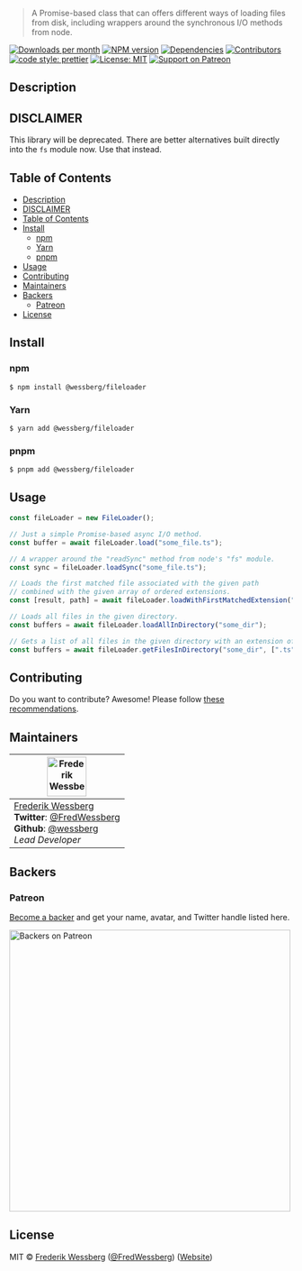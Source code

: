 <!-- SHADOW_SECTION_LOGO_START -->

<!-- SHADOW_SECTION_LOGO_END -->

<!-- SHADOW_SECTION_DESCRIPTION_SHORT_START -->

> A Promise-based class that can offers different ways of loading files from disk, including wrappers around the synchronous I/O methods from node.

<!-- SHADOW_SECTION_DESCRIPTION_SHORT_END -->

<!-- SHADOW_SECTION_BADGES_START -->

<a href="https://npmcharts.com/compare/%40wessberg%2Ffileloader?minimal=true"><img alt="Downloads per month" src="https://img.shields.io/npm/dm/%40wessberg%2Ffileloader.svg"    /></a>
<a href="https://www.npmjs.com/package/%40wessberg%2Ffileloader"><img alt="NPM version" src="https://badge.fury.io/js/%40wessberg%2Ffileloader.svg"    /></a>
<a href="https://david-dm.org/wessberg/fileloader"><img alt="Dependencies" src="https://img.shields.io/david/wessberg%2Ffileloader.svg"    /></a>
<a href="https://github.com/wessberg/fileloader/graphs/contributors"><img alt="Contributors" src="https://img.shields.io/github/contributors/wessberg%2Ffileloader.svg"    /></a>
<a href="https://github.com/prettier/prettier"><img alt="code style: prettier" src="https://img.shields.io/badge/code_style-prettier-ff69b4.svg?style=flat-square"    /></a>
<a href="https://opensource.org/licenses/MIT"><img alt="License: MIT" src="https://img.shields.io/badge/License-MIT-yellow.svg"    /></a>
<a href="https://www.patreon.com/bePatron?u=11315442"><img alt="Support on Patreon" src="https://img.shields.io/badge/patreon-donate-green.svg"    /></a>

<!-- SHADOW_SECTION_BADGES_END -->

<!-- SHADOW_SECTION_DESCRIPTION_LONG_START -->

## Description

<!-- SHADOW_SECTION_DESCRIPTION_LONG_END -->

## DISCLAIMER

This library will be deprecated. There are better alternatives built directly
into the `fs` module now. Use that instead.

<!-- SHADOW_SECTION_FEATURE_IMAGE_START -->

<!-- SHADOW_SECTION_FEATURE_IMAGE_END -->

<!-- SHADOW_SECTION_TOC_START -->

## Table of Contents

- [Description](#description)
- [DISCLAIMER](#disclaimer)
- [Table of Contents](#table-of-contents)
- [Install](#install)
  - [npm](#npm)
  - [Yarn](#yarn)
  - [pnpm](#pnpm)
- [Usage](#usage)
- [Contributing](#contributing)
- [Maintainers](#maintainers)
- [Backers](#backers)
  - [Patreon](#patreon)
- [License](#license)

<!-- SHADOW_SECTION_TOC_END -->

<!-- SHADOW_SECTION_INSTALL_START -->

## Install

### npm

```
$ npm install @wessberg/fileloader
```

### Yarn

```
$ yarn add @wessberg/fileloader
```

### pnpm

```
$ pnpm add @wessberg/fileloader
```

<!-- SHADOW_SECTION_INSTALL_END -->

<!-- SHADOW_SECTION_USAGE_START -->

## Usage

<!-- SHADOW_SECTION_USAGE_END -->

```typescript
const fileLoader = new FileLoader();

// Just a simple Promise-based async I/O method.
const buffer = await fileLoader.load("some_file.ts");

// A wrapper around the "readSync" method from node's "fs" module.
const sync = fileLoader.loadSync("some_file.ts");

// Loads the first matched file associated with the given path
// combined with the given array of ordered extensions.
const [result, path] = await fileLoader.loadWithFirstMatchedExtension("some_path", [".ts", ".fs"]);

// Loads all files in the given directory.
const buffers = await fileLoader.loadAllInDirectory("some_dir");

// Gets a list of all files in the given directory with an extension of "ts".
const buffers = await fileLoader.getFilesInDirectory("some_dir", [".ts"]);
```

<!-- SHADOW_SECTION_CONTRIBUTING_START -->

## Contributing

Do you want to contribute? Awesome! Please follow [these recommendations](./CONTRIBUTING.md).

<!-- SHADOW_SECTION_CONTRIBUTING_END -->

<!-- SHADOW_SECTION_MAINTAINERS_START -->

## Maintainers

| <img alt="Frederik Wessberg" src="https://avatars2.githubusercontent.com/u/20454213?s=460&v=4" height="70"   />                                                                                                                  |
| -------------------------------------------------------------------------------------------------------------------------------------------------------------------------------------------------------------------------------- |
| [Frederik Wessberg](mailto:frederikwessberg@hotmail.com)<br><strong>Twitter</strong>: [@FredWessberg](https://twitter.com/FredWessberg)<br><strong>Github</strong>: [@wessberg](https://github.com/wessberg)<br>_Lead Developer_ |

<!-- SHADOW_SECTION_MAINTAINERS_END -->

<!-- SHADOW_SECTION_BACKERS_START -->

## Backers

### Patreon

[Become a backer](https://www.patreon.com/bePatron?u=11315442) and get your name, avatar, and Twitter handle listed here.

<a href="https://www.patreon.com/bePatron?u=11315442"><img alt="Backers on Patreon" src="https://patreon-badge.herokuapp.com/11315442.png"  width="500"  /></a>

<!-- SHADOW_SECTION_BACKERS_END -->

<!-- SHADOW_SECTION_LICENSE_START -->

## License

MIT © [Frederik Wessberg](mailto:frederikwessberg@hotmail.com) ([@FredWessberg](https://twitter.com/FredWessberg)) ([Website](https://github.com/wessberg))

<!-- SHADOW_SECTION_LICENSE_END -->
